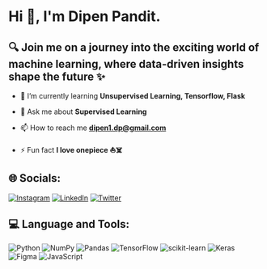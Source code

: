 # Hi 👋, I'm Dipen Pandit.
## 🔍 Join me on a journey into the exciting world of machine learning, where data-driven insights shape the future ✨

- 🌱 I’m currently learning **Unsupervised Learning, Tensorflow, Flask**

- 💬 Ask me about **Supervised Learning**

- 📫 How to reach me **dipen1.dp@gmail.com**

- ⚡ Fun fact **I love onepiece ⛵️☠️**


## 🌐 Socials:
[![Instagram](https://img.shields.io/badge/Instagram-%23E4405F.svg?logo=Instagram&logoColor=white)](https://instagram.com/dipen_pandit_) [![LinkedIn](https://img.shields.io/badge/LinkedIn-%230077B5.svg?logo=linkedin&logoColor=white)](https://linkedin.com/in/dipenpandit) [![Twitter](https://img.shields.io/badge/Twitter-%231DA1F2.svg?logo=Twitter&logoColor=white)](https://twitter.com/dipen_pandit_) 

## 💻 Language and Tools:
![Python](https://img.shields.io/badge/python-3670A0?style=flat&logo=python&logoColor=ffdd54) ![NumPy](https://img.shields.io/badge/numpy-%23013243.svg?style=flat&logo=numpy&logoColor=white) ![Pandas](https://img.shields.io/badge/pandas-%23150458.svg?style=flat&logo=pandas&logoColor=white) ![TensorFlow](https://img.shields.io/badge/TensorFlow-%23FF6F00.svg?style=flat&logo=TensorFlow&logoColor=white) ![scikit-learn](https://img.shields.io/badge/scikit--learn-%23F7931E.svg?style=flat&logo=scikit-learn&logoColor=white) ![Keras](https://img.shields.io/badge/Keras-%23D00000.svg?style=flat&logo=Keras&logoColor=white) 	![Figma](https://img.shields.io/badge/figma-%23F24E1E.svg?style=flat&logo=figma&logoColor=white) ![JavaScript](https://img.shields.io/badge/javascript-%23323330.svg?style=flat&logo=javascript&logoColor=%23F7DF1E)
